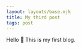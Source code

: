 ```yaml
---
layout: layouts/base.njk
title: My third post
tags: post
---
```


Hello 👋 This is my first blog. 

<!-- <mark>Test</mark> -->